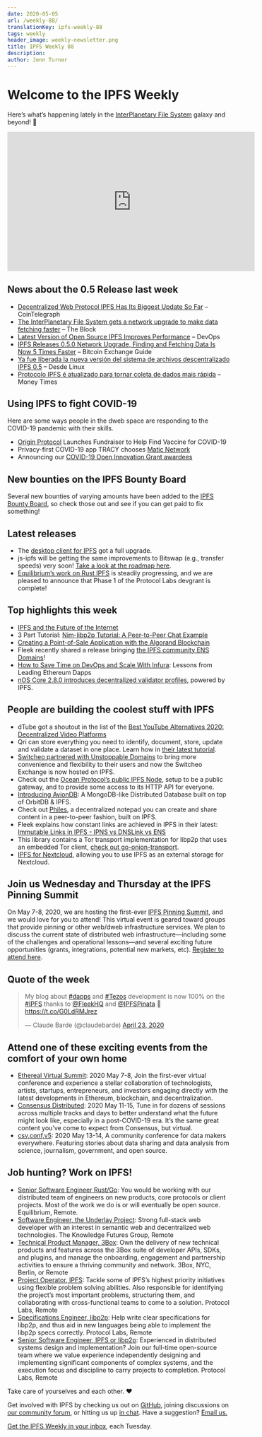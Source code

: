 ```yaml
---
date: 2020-05-05
url: /weekly-88/
translationKey: ipfs-weekly-88
tags: weekly
header_image: weekly-newsletter.png
title: IPFS Weekly 88
description:
author: Jenn Turner
---
```


# Welcome to the IPFS Weekly

Here’s what’s happening lately in the [InterPlanetary File System](https://ipfs.io/) galaxy and beyond! 🚀

<iframe width="560" height="315" src="https://www.youtube.com/embed/G8FvB_0HlCE" frameborder="0" allow="accelerometer; autoplay; encrypted-media; gyroscope; picture-in-picture" allowfullscreen></iframe>

## News about the 0.5 Release last week

- [Decentralized Web Protocol IPFS Has Its Biggest Update So Far](https://cointelegraph.com/news/decentralized-web-protocol-ipfs-has-its-biggest-update-so-far) – CoinTelegraph
- [The InterPlanetary File System gets a network upgrade to make data fetching faster](https://www.theblockcrypto.com/post/63189/ipfs-network-upgrade-data-fetching) – The Block
- [Latest Version of Open Source IPFS Improves Performance](https://devops.com/latest-version-of-open-source-ipfs-improves-performance/) – DevOps
- [IPFS Releases 0.5.0 Network Upgrade, Finding and Fetching Data Is Now 5 Times Faster](https://bitcoinexchangeguide.com/ipfs-releases-0-5-0-network-upgrade-finding-and-fetching-data-is-now-5-times-faster/) – Bitcoin Exchange Guide
- [Ya fue liberada la nueva versión del sistema de archivos descentralizado IPFS 0.5](https://blog.desdelinux.net/ya-fue-liberada-la-nueva-version-del-sistema-de-archivos-descentralizado-ipfs-0-5/) – Desde Linux
- [Protocolo IPFS é atualizado para tornar coleta de dados mais rápida](https://www.moneytimes.com.br/protocolo-ipfs-e-atualizado-para-tornar-coleta-de-dados-mais-rapida/) – Money Times

## Using IPFS to fight COVID-19

Here are some ways people in the dweb space are responding to the COVID-19 pandemic with their skills.

- [Origin Protocol](https://www.coinspeaker.com/origin-protocol-launches-fundraiser-to-help-find-vaccine-for-covid-19/) Launches Fundraiser to Help Find Vaccine for COVID-19
- Privacy-first COVID-19 app TRACY chooses [Matic Network](https://medium.com/moibit/privacy-first-covid-19-app-tracy-chooses-matic-network-633f1bba4c66)
- Announcing our [COVID-19 Open Innovation Grant awardees](https://research.protocol.ai/blog/2020/announcing-our-covid-19-open-innovation-grant-awardees/)

## New bounties on the IPFS Bounty Board

Several new bounties of varying amounts have been added to the [IPFS Bounty Board](https://github.com/ipfs/devgrants/projects/1), so check those out and see if you can get paid to fix something!

## Latest releases

- The [desktop client for IPFS](https://github.com/ipfs-shipyard/ipfs-desktop/releases/tag/v0.11.1) got a full upgrade.
- js-ipfs will be getting the same improvements to Bitswap (e.g., transfer speeds) very soon! [Take a look at the roadmap here](https://github.com/orgs/ipfs/projects/6).
- [Equilibrium’s work on Rust IPFS](https://medium.com/equilibriumco/rust-ipfs-append-only-log-001-42106983f3c) is steadily progressing, and we are pleased to announce that Phase 1 of the Protocol Labs devgrant is complete!

## Top highlights this week

- [IPFS and the Future of the Internet](https://medium.com/@dltlabs/ipfs-and-the-future-of-the-internet-dfb3cfed0531)
- 3 Part Tutorial: [Nim-libp2p Tutorial: A Peer-to-Peer Chat Example](https://our.status.im/nim-libp2p-tutorial-a-peer-to-peer-chat-example-1/)
- [Creating a Point-of-Sale Application with the Algorand Blockchain](https://developer.algorand.org/solutions/creating-point-sale-application-algorand-blockchain/)
- Fleek recently shared a release bringing [the IPFS community ENS Domains](https://blog.fleek.co/posts/Fleek-Release-ENS-Domains)!
- [How to Save Time on DevOps and Scale With Infura](https://consensys.net/blog/blockchain-development/how-to-save-time-on-devops-and-scale-with-infura-lessons-from-leading-ethereum-dapps/): Lessons from Leading Ethereum Dapps
- [nOS Core 2.8.0 introduces decentralized validator profiles](https://nos.chat/t/update-nos-core-2-8-0-decentralized-validator-profiles/185), powered by IPFS.

## People are building the coolest stuff with IPFS

- dTube got a shoutout in the list of the [Best YouTube Alternatives 2020: Decentralized Video Platforms](https://blockonomi.com/youtube-alternative/)
- Qri can store everything you need to identify, document, store, update and validate a dataset in one place. Learn how in [their latest tutorial](https://medium.com/qri-io/how-to-use-qri-features-to-build-a-better-dataset-2d236da626f0).
- [Switcheo partnered with Unstoppable Domains](https://blog.switcheo.network/switcheo-exchange-hosted-on-ipfs/) to bring more convenience and flexibility to their users and now the Switcheo Exchange is now hosted on IPFS.
- Check out the [Ocean Protocol’s public IPFS Node](https://ipfs.oceanprotocol.com/), setup to be a public gateway, and to provide some access to its HTTP API for everyone.
- [Introducing AvionDB](https://simpleaswater.com/intro-to-aviondb/): A MongoDB-like Distributed Database built on top of OrbitDB & IPFS.
- Check out [Philes](https://philes.co/QmQ98prVZ2PRrdLN3RK32z4NNidgnks6ejZzDxf5zd2u9X), a decentralized notepad you can create and share content in a peer-to-peer fashion, built on IPFS.
- Fleek explains how constant links are achieved in IPFS in their latest: [Immutable Links in IPFS - IPNS vs DNSLink vs ENS](https://blog.fleek.co/posts/immutable-ipfs)
- This library contains a Tor transport implementation for libp2p that uses an embedded Tor client, [check out go-onion-transport](https://github.com/cpacia/go-onion-transport).
- [IPFS for Nextcloud](https://github.com/justicenode/files_external_ipfs), allowing you to use IPFS as an external storage for Nextcloud.

## Join us Wednesday and Thursday at the IPFS Pinning Summit

On May 7-8, 2020, we are hosting the first-ever [IPFS Pinning Summit](https://ipfspinningsummit.com/), and we would love for you to attend! This virtual event is geared toward groups that provide pinning or other web/dweb infrastructure services. We plan to discuss the current state of distributed web infrastructure—including some of the challenges and operational lessons—and several exciting future opportunities (grants, integrations, potential new markets, etc). [Register to attend here](https://www.eventbrite.com/e/ipfs-pinning-summit-registration-102720606098).

## Quote of the week

<blockquote class="twitter-tweet"><p lang="en" dir="ltr">My blog about <a href="https://twitter.com/hashtag/dapps?src=hash&amp;ref_src=twsrc%5Etfw">#dapps</a> and <a href="https://twitter.com/hashtag/Tezos?src=hash&amp;ref_src=twsrc%5Etfw">#Tezos</a> development is now 100% on the <a href="https://twitter.com/hashtag/IPFS?src=hash&amp;ref_src=twsrc%5Etfw">#IPFS</a> thanks to <a href="https://twitter.com/FleekHQ?ref_src=twsrc%5Etfw">@FleekHQ</a> and <a href="https://twitter.com/IPFSPinata?ref_src=twsrc%5Etfw">@IPFSPinata</a> 🥳<a href="https://t.co/G0LdRMJrez">https://t.co/G0LdRMJrez</a></p>&mdash; Claude Barde (@claudebarde) <a href="https://twitter.com/claudebarde/status/1253296935282376705?ref_src=twsrc%5Etfw">April 23, 2020</a></blockquote>

## Attend one of these exciting events from the comfort of your own home

- [Ethereal Virtual Summit](https://www.etherealsummit.com/): 2020 May 7-8, Join the first-ever virtual conference and experience a stellar collaboration of technologists, artists, startups, entrepreneurs, and investors engaging directly with the latest developments in Ethereum, blockchain, and decentralization.
- [Consensus Distributed](https://www.coindesk.com/events/consensus-2020?gclid=Cj0KCQiAyKrxBRDHARIsAKCzn8xTLzNy3u0cGN4s-gH5dpLxpeCQn8ufhFBlyZ3F4sXtd9ZF_azLQeYaApliEALw_wcB): 2020 May 11-15, Tune in for dozens of sessions across multiple tracks and days to better understand what the future might look like, especially in a post-COVID-19 era. It’s the same great content you’ve come to expect from Consensus, but virtual.
- [csv,conf,v5](https://csvconf.com/): 2020 May 13-14, A community conference for data makers everywhere. Featuring stories about data sharing and data analysis from science, journalism, government, and open source.

## Job hunting? Work on IPFS!

- [Senior Software Engineer Rust/Go](https://www.notion.so/Hiring-Senior-Software-Engineer-Rust-Go-e6c94ccc261f426c80a483c7fc642412): You would be working with our distributed team of engineers on new products, core protocols or client projects. Most of the work we do is or will eventually be open source. Equilibrium, Remote.
- [Software Engineer, the Underlay Project](https://notes.knowledgefutures.org/pub/si1okbw9): Strong full-stack web developer with an interest in semantic web and decentralized web technologies. The Knowledge Futures Group, Remote
- [Technical Product Manager, 3Box](https://jobs.lever.co/3box/6c68f7ec-a4b4-48ab-9d77-6500e36351e7): Own the delivery of new technical products and features across the 3Box suite of developer APIs, SDKs, and plugins, and manage the onboarding, engagement and partnership activities to ensure a thriving community and network. 3Box, NYC, Berlin, or Remote
- [Project Operator, IPFS](https://jobs.lever.co/protocol/135cecff-ecc4-49ca-b516-61b63fd4d9ef): Tackle some of IPFS’s highest priority initiatives using flexible problem solving abilities. Also responsible for identifying the project’s most important problems, structuring them, and collaborating with cross-functional teams to come to a solution. Protocol Labs, Remote
- [Specifications Engineer, libp2p](https://jobs.lever.co/protocol/0ee37e17-5fb3-4b0f-8559-e5fca363e268): Help write clear specifications for libp2p, and thus aid in new languages being able to implement the libp2p specs correctly. Protocol Labs, Remote
- [Senior Software Engineer, IPFS or libp2p](https://jobs.lever.co/protocol/82793e56-124f-484c-bf13-357ef0b45bc6): Experienced in distributed systems design and implementation? Join our full-time open-source team where we value experience independently designing and implementing significant components of complex systems, and the execution focus and discipline to carry projects to completion. Protocol Labs, Remote

Take care of yourselves and each other. ❤️

Get involved with IPFS by checking us out on [GitHub](https://github.com/ipfs), joining discussions on [our community forum](https://discuss.ipfs.io/), or hitting us up [in chat](https://riot.im/app/#/room/#ipfs:matrix.org). Have a suggestion? [Email us.](mailto:newsletter@ipfs.io)

[Get the IPFS Weekly in your inbox](https://ipfs.us4.list-manage.com/subscribe?u=25473244c7d18b897f5a1ff6b&id=cad54b2230), each Tuesday.
